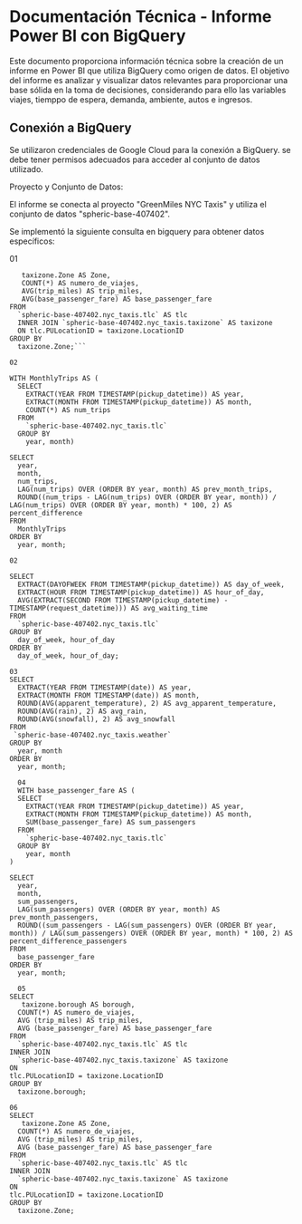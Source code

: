 # Documentación Técnica - Informe Power BI con BigQuery #

Este documento proporciona información técnica sobre la creación de un informe en Power BI que utiliza BigQuery como origen de datos. El objetivo del informe es analizar y visualizar datos relevantes para proporcionar una base sólida en la toma de decisiones, considerando para ello las variables viajes, tiemppo de espera, demanda, ambiente, autos e ingresos.

## Conexión a BigQuery ##

Se utilizaron credenciales de Google Cloud para la conexión a BigQuery. se debe tener permisos adecuados para acceder al conjunto de datos utilizado.

Proyecto y Conjunto de Datos:

El informe se conecta al proyecto "GreenMiles NYC Taxis" y utiliza el conjunto de datos "spheric-base-407402".

Se implementó la siguiente consulta en bigquery para obtener datos específicos:

01

```SELECT
   taxizone.Zone AS Zone,
   COUNT(*) AS numero_de_viajes,
   AVG(trip_miles) AS trip_miles,
   AVG(base_passenger_fare) AS base_passenger_fare
FROM
  `spheric-base-407402.nyc_taxis.tlc` AS tlc
  INNER JOIN `spheric-base-407402.nyc_taxis.taxizone` AS taxizone
  ON tlc.PULocationID = taxizone.LocationID
GROUP BY
  taxizone.Zone;```

02

WITH MonthlyTrips AS (
  SELECT
    EXTRACT(YEAR FROM TIMESTAMP(pickup_datetime)) AS year,
    EXTRACT(MONTH FROM TIMESTAMP(pickup_datetime)) AS month,
    COUNT(*) AS num_trips
  FROM
    `spheric-base-407402.nyc_taxis.tlc`
  GROUP BY
    year, month)

SELECT
  year,
  month,
  num_trips,
  LAG(num_trips) OVER (ORDER BY year, month) AS prev_month_trips,
  ROUND((num_trips - LAG(num_trips) OVER (ORDER BY year, month)) / LAG(num_trips) OVER (ORDER BY year, month) * 100, 2) AS percent_difference
FROM
  MonthlyTrips
ORDER BY
  year, month;

02

SELECT
  EXTRACT(DAYOFWEEK FROM TIMESTAMP(pickup_datetime)) AS day_of_week,
  EXTRACT(HOUR FROM TIMESTAMP(pickup_datetime)) AS hour_of_day,
  AVG(EXTRACT(SECOND FROM TIMESTAMP(pickup_datetime) - TIMESTAMP(request_datetime))) AS avg_waiting_time
FROM
  `spheric-base-407402.nyc_taxis.tlc`
GROUP BY
  day_of_week, hour_of_day
ORDER BY
  day_of_week, hour_of_day;

03
SELECT 
  EXTRACT(YEAR FROM TIMESTAMP(date)) AS year,
  EXTRACT(MONTH FROM TIMESTAMP(date)) AS month,
  ROUND(AVG(apparent_temperature), 2) AS avg_apparent_temperature,
  ROUND(AVG(rain), 2) AS avg_rain,
  ROUND(AVG(snowfall), 2) AS avg_snowfall
FROM 
 `spheric-base-407402.nyc_taxis.weather`
GROUP BY 
  year, month
ORDER BY 
  year, month;

  04
  WITH base_passenger_fare AS (
  SELECT
    EXTRACT(YEAR FROM TIMESTAMP(pickup_datetime)) AS year,
    EXTRACT(MONTH FROM TIMESTAMP(pickup_datetime)) AS month,
    SUM(base_passenger_fare) AS sum_passengers
  FROM
    `spheric-base-407402.nyc_taxis.tlc`
  GROUP BY
    year, month
)

SELECT
  year,
  month,
  sum_passengers,
  LAG(sum_passengers) OVER (ORDER BY year, month) AS prev_month_passengers,
  ROUND((sum_passengers - LAG(sum_passengers) OVER (ORDER BY year, month)) / LAG(sum_passengers) OVER (ORDER BY year, month) * 100, 2) AS percent_difference_passengers
FROM
  base_passenger_fare
ORDER BY
  year, month;

  05
SELECT
   taxizone.borough AS borough,
  COUNT(*) AS numero_de_viajes,
  AVG (trip_miles) AS trip_miles,
  AVG (base_passenger_fare) AS base_passenger_fare
FROM
  `spheric-base-407402.nyc_taxis.tlc` AS tlc
INNER JOIN
  `spheric-base-407402.nyc_taxis.taxizone` AS taxizone
ON
tlc.PULocationID = taxizone.LocationID
GROUP BY
  taxizone.borough;

06
SELECT
   taxizone.Zone AS Zone,
  COUNT(*) AS numero_de_viajes,
  AVG (trip_miles) AS trip_miles,
  AVG (base_passenger_fare) AS base_passenger_fare
FROM
  `spheric-base-407402.nyc_taxis.tlc` AS tlc
INNER JOIN
  `spheric-base-407402.nyc_taxis.taxizone` AS taxizone
ON
tlc.PULocationID = taxizone.LocationID
GROUP BY
  taxizone.Zone; 


